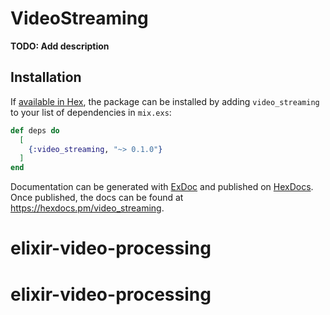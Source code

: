 # VideoStreaming

**TODO: Add description**

## Installation

If [available in Hex](https://hex.pm/docs/publish), the package can be installed
by adding `video_streaming` to your list of dependencies in `mix.exs`:

```elixir
def deps do
  [
    {:video_streaming, "~> 0.1.0"}
  ]
end
```

Documentation can be generated with [ExDoc](https://github.com/elixir-lang/ex_doc)
and published on [HexDocs](https://hexdocs.pm). Once published, the docs can
be found at <https://hexdocs.pm/video_streaming>.

# elixir-video-processing
# elixir-video-processing
